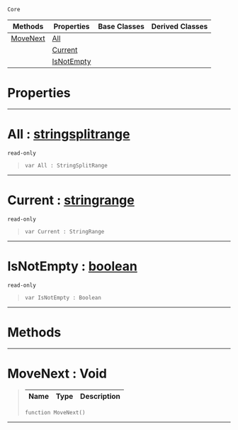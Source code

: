  `Core`

|Methods|Properties|Base Classes|Derived Classes|
|---|---|---|---|
|[ MoveNext](https://github.com/ZilchEngine/ZilchDocs/blob/master/code_reference/nada_base_types/stringsplitrange.md#movenext-void)|[ All](https://github.com/ZilchEngine/ZilchDocs/blob/master/code_reference/nada_base_types/stringsplitrange.md#all-zilch-engine-document)| | |
| |[ Current](https://github.com/ZilchEngine/ZilchDocs/blob/master/code_reference/nada_base_types/stringsplitrange.md#current-zilch-engine-docu)| | |
| |[ IsNotEmpty](https://github.com/ZilchEngine/ZilchDocs/blob/master/code_reference/nada_base_types/stringsplitrange.md#isnotempty-zilch-engine-d)| | |


 #  Properties


---  
 #  All : [stringsplitrange](https://github.com/ZilchEngine/ZilchDocs/blob/master/code_reference/nada_base_types/stringsplitrange.md)

 `read-only`

> 
> ``` lang=cpp, name=Nada
> var All : StringSplitRange


---  
 #  Current : [stringrange](https://github.com/ZilchEngine/ZilchDocs/blob/master/code_reference/nada_base_types/stringrange.md)

 `read-only`

> 
> ``` lang=cpp, name=Nada
> var Current : StringRange


---  
 #  IsNotEmpty : [boolean](https://github.com/ZilchEngine/ZilchDocs/blob/master/code_reference/nada_base_types/boolean.md)

 `read-only`

> 
> ``` lang=cpp, name=Nada
> var IsNotEmpty : Boolean


---  
 #  Methods


---  
 #  MoveNext : Void

> 
> |Name|Type|Description|
> |---|---|---|
> ``` lang=cpp, name=Nada
> function MoveNext()
> ``` 


---  
 

 